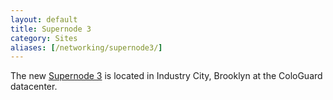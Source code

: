 ```yaml
---
layout: default
title: Supernode 3
category: Sites
aliases: [/networking/supernode3/]
---
```

The new [Supernode 3](https://nycmesh.net/map/?s=1945) is located in Industry City, Brooklyn at the ColoGuard datacenter.
